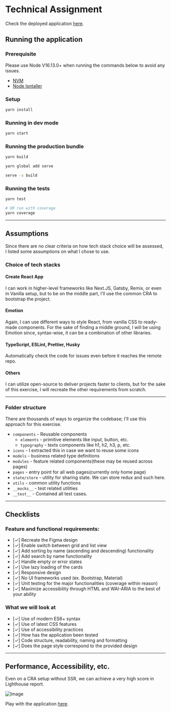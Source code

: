 # Technical Assignment

Check the deployed application [here](https://jayway.vercel.app/).

## Running the application

### Prerequisite

Please use Node V16.13.0+ when running the commands below to avoid any issues.

- [NVM](https://github.com/nvm-sh/nvm)
- [Node Isntaller](https://nodejs.org/en/download/)

### Setup

```bash
yarn install
```

### Running in dev mode

```bash
yarn start
```

### Running the production bundle

```bash
yarn build

yarn global add serve

serve -s build
```

### Running the tests

```bash
yarn test

# OR run with coverage
yarn coverage
```

---

## Assumptions

Since there are no clear criteria on how tech stack choice will be assessed, I
listed some assumptions on what I chose to use.

### Choice of tech stacks

#### Create React App

I can work in higher-level frameworks like Next.JS, Gatsby, Remix, or even in
Vanilla setup, but to be on the middle part, I'll use the common CRA to
bootstrap the project.

#### Emotion

Again, I can use different ways to style React, from vanilla CSS to ready-made
components. For the sake of finding a middle ground, I will be using Emotion
since, syntax-wise, it can be a combination of other libraries.

#### TypeScript, ESLint, Prettier, Husky

Automatically check the code for issues even before it reaches the remote repo.

#### Others

I can utilize open-source to deliver projects faster to clients, but for the
sake of this exercise, I will recreate the other requirements from scratch.

---

### Folder structure

There are thousands of ways to organize the codebase; I'll use this approach for
this exercise.

- `components` - Reusable components
  - `elements` - primitive elements like input, button, etc.
  - `typography` - texts components like h1, h2, h3, p, etc.
- `icons` - I extracted this in case we want to reuse some icons
- `models` - business related type definitions
- `modules` - feature related components(these may be reused across pages)
- `pages` - entry point for all web pages(currently only home page)
- `state/store` - utility for sharing state. We can store redux and such here.
- `utils` - common utility functions
- `__mocks__` - test related utilities
- `__test__` - Contained all test cases.

---

## Checklists

### Feature and functional requirements:

- [✓] Recreate the Figma design
- [✓] Enable switch between grid and list view
- [✓] Add sorting by name (ascending and descending) functionality
- [✓] Add search by name functionality
- [✓] Handle empty or error states
- [✓] Use lazy loading of the cards
- [✓] Responsive design
- [✓] No UI frameworks used (ex. Bootstrap, Material)
- [✓] Unit testing for the major functionalities (coverage within reason)
- [✓] Maximize accessibility through HTML and WAI-ARIA to the best of your
  ability

### What we will look at

- [✓] Use of modern ES6+ syntax
- [✓] Use of latest CSS features
- [✓] Use of accessibility practices
- [✓] How has the application been tested
- [✓] Code structure, readability, naming and formatting
- [✓] Does the page style correspond to the provided design

---

## Performance, Accessibility, etc.

Even on a CRA setup without SSR, we can achieve a very high score in Lighthouse
report.

![Image](https://media2.giphy.com/media/7k5dTPH05QAPyR51f4/giphy.gif)

Play with the application [here](https://jayway.vercel.app/).
